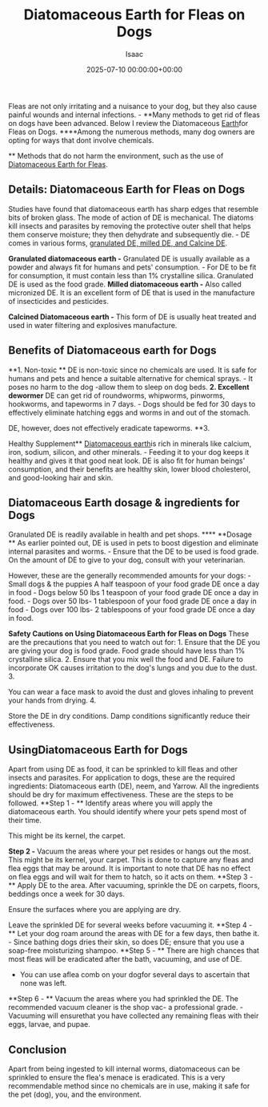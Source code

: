 ﻿---
title: Diatomaceous Earth for Fleas on Dogs
description: Fleas are not only irritating and a nuisance to your dog, but they also cause painful wounds and internal infections. - Many methods to get rid of fleas on...
slug: /diatomaceous-earth-for-fleas-on-dogs/
date: 2025-07-10 00:00:00+00:00
lastmod: 2025-07-10 00:00:00+03:00
author: Isaac
categories:
- Fleas
- Guide
tags:
- fleas
- earth
- flea
layout: post
---

Fleas are not only irritating and a nuisance to your dog, but they also cause painful wounds and internal infections. - **Many methods to get rid of fleas on dogs have been advanced. Below I review the Diatomaceous [Earth](https://pestpolicy.com/diatomaceous-earth-for-fleas-on-cats/)for Fleas on Dogs. ****Among the numerous methods, many dog owners are opting for ways that dont involve chemicals.

** Methods that do not harm the environment, such as the use of [Diatomaceous Earth for Fleas](https://pestpolicy.com/diatomaceous-earth-for-fleas/).

##  **Details: Diatomaceous Earth for Fleas on Dogs**

Studies have found that diatomaceous earth has sharp edges that resemble bits of broken glass. The mode of action of DE is mechanical. The diatoms kill insects and parasites by removing the protective outer shell that helps them conserve moisture; they then dehydrate and subsequently die. - DE comes in various forms, [granulated DE, milled DE, and Calcine DE](http://npic.orst.edu/ingred/de.html).

**Granulated diatomaceous earth -** Granulated DE is usually available as a powder and always fit for humans and pets' consumption. - For DE to be fit for consumption, it must contain less than 1% crystalline silica. Granulated DE is used as the food grade. **Milled diatomaceous earth -** Also called micronized DE. It is an excellent form of DE that is used in the manufacture of insecticides and pesticides.

**Calcined Diatomaceous earth -** This form of DE is usually heat treated and used in water filtering and explosives manufacture.

##  Benefits of Diatomaceous earth for Dogs

**1. Non-toxic ** DE is non-toxic since no chemicals are used. It is safe for humans and pets and hence a suitable alternative for chemical sprays. - It poses no harm to the dog -allow them to sleep on dog beds. **2. Excellent dewormer** DE can get rid of roundworms, whipworms, pinworms, hookworms, and tapeworms in 7 days. - Dogs should be fed for 30 days to effectively eliminate hatching eggs and worms in and out of the stomach.

DE, however, does not effectively eradicate tapeworms. **3.

Healthy Supplement** [Diatomaceous earth](https://pestpolicy.com/diatomaceous-earth-for-fleas-on-cats/)is rich in minerals like calcium, iron, sodium, silicon, and other minerals. - Feeding it to your dog keeps it healthy and gives it that good neat look. DE is also fit for human beings' consumption, and their benefits are healthy skin, lower blood cholesterol, and good-looking hair and skin.

##  **Diatomaceous Earth dosage & ingredients for Dogs**

Granulated DE is readily available in health and pet shops. **** **Dosage ** As earlier pointed out, DE is used in pets to boost digestion and eliminate internal parasites and worms. - Ensure that the DE to be used is food grade. On the amount of DE to give to your dog, consult with your veterinarian.

However, these are the generally recommended amounts for your dogs: - Small dogs & the puppies A half teaspoon of your food grade DE once a day in food - Dogs below 50 lbs 1 teaspoon of your food grade DE once a day in food. - Dogs over 50 lbs- 1 tablespoon of your food grade DE once a day in food - Dogs over 100 lbs- 2 tablespoons of your food grade DE once a day in food.

**Safety Cautions on Using Diatomaceous Earth for Fleas on Dogs** These are the precautions that you need to watch out for: 1. Ensure that the DE you are giving your dog is food grade. Food grade should have less than 1% crystalline silica. 2. Ensure that you mix well the food and DE. Failure to incorporate OK causes irritation to the dog's lungs and you due to the dust. 3.

You can wear a face mask to avoid the dust and gloves inhaling to prevent your hands from drying. 4.

Store the DE in dry conditions. Damp conditions significantly reduce their effectiveness.

##  **UsingDiatomaceous Earth for Dogs**

Apart from using DE as food, it can be sprinkled to kill fleas and other insects and parasites. For application to dogs, these are the required ingredients: Diatomaceous earth (DE), neem, and Yarrow. All the ingredients should be dry for maximum effectiveness. These are the steps to be followed. **Step 1 - ** Identify areas where you will apply the diatomaceous earth. You should identify where your pets spend most of their time.

This might be its kernel, the carpet.

**Step 2 -** Vacuum the areas where your pet resides or hangs out the most. This might be its kernel, your carpet. This is done to capture any fleas and flea eggs that may be around. It is important to note that DE has no effect on flea eggs and will wait for them to hatch, so it acts on them. **Step 3 - ** Apply DE to the area. After vacuuming, sprinkle the DE on carpets, floors, beddings once a week for 30 days.

Ensure the surfaces where you are applying are dry.

Leave the sprinkled DE for several weeks before vacuuming it. **Step 4 - ** Let your dog roam around the areas with DE for a few days, then bathe it. - Since bathing dogs dries their skin, so does DE; ensure that you use a soap-free moisturizing shampoo. **Step 5 - ** There are high chances that most fleas will be eradicated after the bath, vacuuming, and use of DE.

- You can use aflea comb on your dogfor several days to ascertain that none was left.

**Step 6 - ** Vacuum the areas where you had sprinkled the DE. The recommended vacuum cleaner is the shop vac- a professional grade. - Vacuuming will ensurethat you have collected any remaining fleas with their eggs, larvae, and pupae.

##  **Conclusion**

Apart from being ingested to kill internal worms, diatomaceous can be sprinkled to ensure the flea's menace is eradicated. This is a very recommendable method since no chemicals are in use, making it safe for the pet (dog), you, and the environment.

